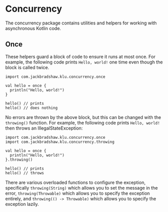 # Concurrency

The concurrency package contains utilities and helpers for working with asynchronous Kotlin code.

## Once

These helpers guard a block of code to ensure it runs at most once. For example, the following code
prints `Hello, world!` one time even though the block is called twice.

```
import com.jackbradshaw.klu.concurrency.once

val hello = once {
  println("Hello, world!")
}

hello() // prints
hello() // does nothing
```

No errors are thrown by the above block, but this can be changed with the `throwing()` function. For
example, the following code prints `Hello, world!` then throws an IllegalStateException:

```
import com.jackbradshaw.klu.concurrency.once
import com.jackbradshaw.klu.concurrency.throwing

val hello = once {
  println("Hello, world!")
}.throwing()

hello() // prints
hello() // throws
```

There are various overloaded functions to configure the exception, specifically `throwing(String)`
which allows you to set the message in the error, `throwing(Throwable)` which allows you to specify
the exception entirely, and `throwing(() -> Throwable)` which allows you to specify the exception
lazily.
